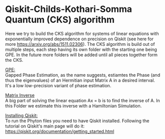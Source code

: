 # Qiskit-Childs-Kothari-Somma Quantum (CKS) algorithm 
Here we try to build the CKS algorithm for systems of linear equations with exponentially improved dependence on precision  on Qiskit
(see here for more https://arxiv.org/abs/1511.02306). The CKS algorithm is build out of multiple steps, each step having its own folder with the 
starting one being GPE. In the future more folders will be added until all pieces together form the CKS.

<ins>GPE:</ins><br />
Gapped Phase Estimation, as the name suggests, estiamtes the Phase (and thus the eigenvalues) of an Hermitian input Matrix A in 
a desired interval. It's a low low-precision variant of phase estimation.

<ins>Matrix Inverse</ins><br />
A big part of solving the linear equation Ax = b is to find the inverse of A. In this Folder we estimate this inverse with a Hamiltonian 
Siimulation. 

<ins>Installing Qiskit:</ins><br />
To run the Phyton files you need to have Qiskit installed. Following the tutorial on Qiskit's main page will do it:
https://qiskit.org/documentation/getting_started.html


